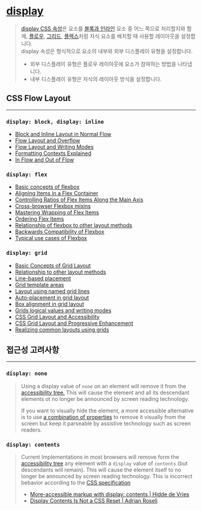 # [display](https://developer.mozilla.org/ko/docs/Web/CSS/display)

> [display CSS 속성](https://developer.mozilla.org/ko/docs/Web/CSS)은 요소를 [블록과 인라인](https://developer.mozilla.org/ko/docs/Web/CSS/CSS_Flow_Layout) 요소 중 어느 쪽으로 처리할지와 함께, [플로우](https://developer.mozilla.org/ko/docs/Web/CSS/CSS_Flow_Layout), [그리드](https://developer.mozilla.org/ko/docs/Web/CSS/CSS_Grid_Layout), [플렉스](https://developer.mozilla.org/ko/docs/Web/CSS/CSS_Flexible_Box_Layout)처럼 자식 요소를 배치할 때 사용할 레이아웃을 설정합니다.  
> display 속성은 형식적으로 요소의 내부와 외부 디스플레이 유형을 설정합니다.
>
> - 외부 디스플레이 유형은 플로우 레이아웃에 요소가 참여하는 방법을 나타냅니다.
> - 내부 디스플레이 유형은 자식의 레이아웃 방식을 설정합니다.

## CSS Flow Layout

---

### `display: block, display: inline`

- [Block and Inline Layout in Normal Flow](https://developer.mozilla.org/en-US/docs/Web/CSS/CSS_Flow_Layout/Block_and_Inline_Layout_in_Normal_Flow)
- [Flow Layout and Overflow](https://developer.mozilla.org/en-US/docs/Web/CSS/CSS_Flow_Layout/Flow_Layout_and_Overflow)
- [Flow Layout and Writing Modes](https://developer.mozilla.org/en-US/docs/Web/CSS/CSS_Flow_Layout/Flow_Layout_and_Writing_Modes)
- [Formatting Contexts Explained](https://developer.mozilla.org/en-US/docs/Web/CSS/CSS_Flow_Layout/Intro_to_formatting_contexts)
- [In Flow and Out of Flow](https://developer.mozilla.org/en-US/docs/Web/CSS/CSS_Flow_Layout/In_Flow_and_Out_of_Flow)

### `display: flex`

- [Basic concepts of flexbox](https://developer.mozilla.org/en-US/docs/Web/CSS/CSS_Flexible_Box_Layout/Basic_Concepts_of_Flexbox)
- [Aligning Items in a Flex Container](https://developer.mozilla.org/en-US/docs/Web/CSS/CSS_Flexible_Box_Layout/Aligning_Items_in_a_Flex_Container)
- [Controlling Ratios of Flex Items Along the Main Axis](https://developer.mozilla.org/en-US/docs/Web/CSS/CSS_Flexible_Box_Layout/Controlling_Ratios_of_Flex_Items_Along_the_Main_Ax)
- [Cross-browser Flexbox mixins](https://developer.mozilla.org/en-US/docs/Web/CSS/CSS_Flexible_Box_Layout/Backwards_Compatibility_of_Flexbox)
- [Mastering Wrapping of Flex Items](https://developer.mozilla.org/en-US/docs/Web/CSS/CSS_Flexible_Box_Layout/Mastering_Wrapping_of_Flex_Items)
- [Ordering Flex Items](https://developer.mozilla.org/en-US/docs/Web/CSS/CSS_Flexible_Box_Layout/Ordering_Flex_Items)
- [Relationship of flexbox to other layout methods](https://developer.mozilla.org/en-US/docs/Web/CSS/CSS_Flexible_Box_Layout/Relationship_of_Flexbox_to_Other_Layout_Methods)
- [Backwards Compatibility of Flexbox](https://developer.mozilla.org/en-US/docs/Web/CSS/CSS_Flexible_Box_Layout/Backwards_Compatibility_of_Flexbox)
- [Typical use cases of Flexbox](https://developer.mozilla.org/en-US/docs/Web/CSS/CSS_Flexible_Box_Layout/Typical_Use_Cases_of_Flexbox)

### `display: grid`

- [Basic Concepts of Grid Layout](https://developer.mozilla.org/en-US/docs/Web/CSS/CSS_Grid_Layout/Basic_Concepts_of_Grid_Layout)
- [Relationship to other layout methods](https://developer.mozilla.org/en-US/docs/Web/CSS/CSS_Grid_Layout/Relationship_of_Grid_Layout)
- [Line-based placement](https://developer.mozilla.org/en-US/docs/Web/CSS/CSS_Grid_Layout/Line-based_Placement_with_CSS_Grid)
- [Grid template areas](https://developer.mozilla.org/en-US/docs/Web/CSS/CSS_Grid_Layout/Grid_Template_Areas)
- [Layout using named grid lines](https://developer.mozilla.org/en-US/docs/Web/CSS/CSS_Grid_Layout/Layout_using_Named_Grid_Lines)
- [Auto-placement in grid layout](https://developer.mozilla.org/en-US/docs/Web/CSS/CSS_Grid_Layout/Auto-placement_in_CSS_Grid_Layout)
- [Box alignment in grid layout](https://developer.mozilla.org/en-US/docs/Web/CSS/CSS_Grid_Layout/Box_Alignment_in_CSS_Grid_Layout)
- [Grids logical values and writing modes](https://developer.mozilla.org/en-US/docs/Web/CSS/CSS_Grid_Layout/CSS_Grid_Logical_Values_and_Writing_Modes)
- [CSS Grid Layout and Accessibility](https://developer.mozilla.org/en-US/docs/Web/CSS/CSS_Grid_Layout/CSS_Grid_Layout_and_Accessibility)
- [CSS Grid Layout and Progressive Enhancement](https://developer.mozilla.org/en-US/docs/Web/CSS/CSS_Grid_Layout/CSS_Grid_and_Progressive_Enhancement)
- [Realizing common layouts using grids](https://developer.mozilla.org/en-US/docs/Web/CSS/CSS_Grid_Layout/Realizing_common_layouts_using_CSS_Grid_Layout)

## 접근성 고려사항

---

### `display: none`

> Using a display value of `none` on an element will remove it from the [accessibility tree.](https://developer.mozilla.org/en-US/docs/Learn/Accessibility/What_is_accessibility#accessibility_apis) This will cause the element and all its descendant elements ot no longer be announced by screen reading technology.
>
> If you want to visually hide the element, a more accessible alternative is to use [a combination of properties](https://gomakethings.com/hidden-content-for-better-a11y/#hiding-the-link) to remove it visually from the screen but keep it parseable by assistive technology such as screen readers.

### `display: contents`

> Current Implementations in most browsers will remove form the [accessibility tree](https://developer.mozilla.org/en-US/docs/Learn/Accessibility/What_is_accessibility#accessibility_apis) any element with a `display` value of `contents` (but descendants will remain). This will cause the element itself to no longer be announced by screen reading technology. This is incorrect bebavior according to the [CSS specification](https://drafts.csswg.org/css-display/#valdef-display-contents)
>
> - [More-accessible markup with display: contents | Hidde de Vries](https://hiddedevries.nl/en/blog/2018-04-21-more-accessible-markup-with-display-contents)
> - [Display Contents Is Not a CSS Reset | Adrian Roseli](https://adrianroselli.com/2018/05/display-contents-is-not-a-css-reset.html)
